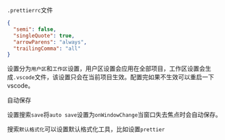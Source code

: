 `.prettierrc`文件

```json
{
  "semi": false,
  "singleQuote": true,
  "arrowParens": "always",
  "trailingComma": "all"
}

```

设置分为`用户区`和`工作区`设置，用户区设置会应用在全部项目，工作区设置会生成`.vscode`文件，该设置只会在当前项目生效。配置完如果不生效可以重启一下vscode。



自动保存

设置搜索`save`将`auto save`设置为`onWindowChange`当窗口失去焦点时会自动保存。

搜索`默认格式化`可以设置默认格式化工具，比如设置`prettier`


